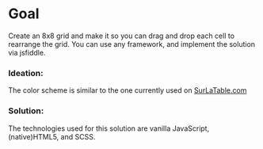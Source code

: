# Goal

Create an 8x8 grid and make it so you can drag and drop each cell to rearrange the grid.  You can use any framework, and implement the solution via jsfiddle.

### Ideation: 
The color scheme is similar to the one currently used on [SurLaTable.com](http://surLaTable.com)

### Solution:   
The technologies used for this solution are vanilla JavaScript, (native)HTML5, and SCSS. 